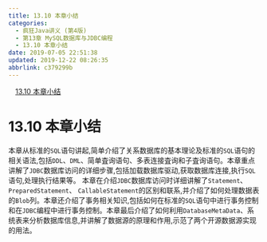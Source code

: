 ```yaml
---
title: 13.10 本章小结
categories: 
  - 疯狂Java讲义 (第4版)
  - 第13章 MySQL数据库与JDBC编程
  - 13.10 本章小结
date: 2019-07-05 22:51:38
updated: 2019-12-22 08:26:35
abbrlink: c379299b
---
```

<div id='my_toc'><a href="/JavaReadingNotes/c379299b/#13-10-本章小结" class="header_1">13.10 本章小结</a><br></div>
<style>.header_1{margin-left: 1em;}.header_2{margin-left: 2em;}.header_3{margin-left: 3em;}.header_4{margin-left: 4em;}.header_5{margin-left: 5em;}.header_6{margin-left: 6em;}</style>
<!--more-->
<script>if (navigator.platform.search('arm')==-1){document.getElementById('my_toc').style.display = 'none';}var e,p = document.getElementsByTagName('p');while (p.length>0) {e = p[0];e.parentElement.removeChild(e);}</script>

<!--end-->
# 13.10 本章小结 #
本章从标准的`SQL`语句讲起,简单介绍了关系数据库的基本理论及标准的`SQL`语句的相关语法,包括`DDL`、`DML`、简单査询语句、多表连接査询和子査询语句。本章重点讲解了`JDBC`数据库访问的详细步骤,包括加载数据库驱动,获取数据库连接,执行`SQL`语句,处理执行结果等。
本章在介绍`JDBC`数据库访问时详细讲解了`Statement`、 `PreparedStatement`、 `CallableStatement`的区别和联系,并介绍了如何处理数据表的`Blob`列。本章还介绍了事务相关知识,包括如何在标准的`SQL`语句中进行事务控制和在`JDBC`编程中进行事务控制。本章最后介绍了如何利用`DatabaseMetaData`、系统表来分析数据库信息,并讲解了数据源的原理和作用,示范了两个开源数据源实现的用法。

